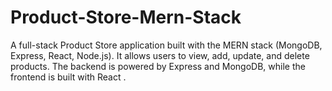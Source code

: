 # Product-Store-Mern-Stack
A full-stack Product Store application built with the MERN stack (MongoDB, Express, React, Node.js). It allows users to view, add, update, and delete products. The backend is powered by Express and MongoDB, while the frontend is built with React .
